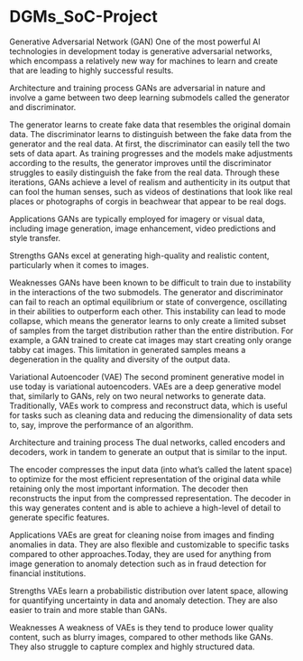 # DGMs_SoC-Project

Generative Adversarial Network (GAN)
One of the most powerful AI technologies in development today is generative adversarial networks, which encompass a relatively new way for machines to learn and create that are leading to highly successful results.

Architecture and training process
GANs are adversarial in nature and involve a game between two deep learning submodels called the generator and discriminator. 


The generator learns to create fake data that resembles the original domain data. The discriminator learns to distinguish between the fake data from the generator and the real data. At first, the discriminator can easily tell the two sets of data apart. As training progresses and the models make adjustments according to the results, the generator improves until the discriminator struggles to easily distinguish the fake from the real data. Through these iterations, GANs achieve a level of realism and authenticity in its output that can fool the human senses, such as videos of destinations that look like real places or photographs of corgis in beachwear that appear to be real dogs.

Applications
GANs are typically employed for imagery or visual data, including image generation, image enhancement, video predictions and style transfer.

Strengths
GANs excel at generating high-quality and realistic content, particularly when it comes to images.

Weaknesses
GANs have been known to be difficult to train due to instability in the interactions of the two submodels. The generator and discriminator can fail to reach an optimal equilibrium or state of convergence, oscillating in their abilities to outperform each other. This instability can lead to mode collapse, which means the generator learns to only create a limited subset of samples from the target distribution rather than the entire distribution. For example, a GAN trained to create cat images may start creating only orange tabby cat images. This limitation in generated samples means a degeneration in the quality and diversity of the output data.

Variational Autoencoder (VAE)
The second prominent generative model in use today is variational autoencoders. VAEs are a deep generative model that, similarly to GANs, rely on two neural networks to generate data. Traditionally, VAEs work to compress and reconstruct data, which is useful for tasks such as cleaning data and reducing the dimensionality of data sets to, say, improve the performance of an algorithm.

Architecture and training process
The dual networks, called encoders and decoders, work in tandem to generate an output that is similar to the input. 


The encoder compresses the input data (into what’s called the latent space) to optimize for the most efficient representation of the original data while retaining only the most important information. The decoder then reconstructs the input from the compressed representation. The decoder in this way generates content and is able to achieve a high-level of detail to generate specific features.

Applications
VAEs are great for cleaning noise from images and finding anomalies in data. They are also flexible and customizable to specific tasks compared to other approaches.Today, they are used for anything from image generation to anomaly detection such as in fraud detection for financial institutions.

Strengths
VAEs learn a probabilistic distribution over latent space, allowing for quantifying uncertainty in data and anomaly detection. They are also easier to train and more stable than GANs.

Weaknesses
A weakness of VAEs is they tend to produce lower quality content, such as blurry images, compared to other methods like GANs. They also struggle to capture complex and highly structured data.

